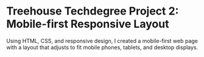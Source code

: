 # Treehouse Techdegree Project 2: Mobile-first Responsive Layout
 
Using HTML, CSS, and responsive design, I created a mobile-first web page with a layout that adjusts to fit mobile phones, tablets, and desktop displays.
